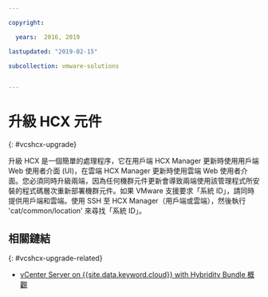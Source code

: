 ```yaml
---

copyright:

  years:  2016, 2019

lastupdated: "2019-02-15"

subcollection: vmware-solutions


---
```


# 升級 HCX 元件
{: #vcshcx-upgrade}

升級 HCX 是一個簡單的處理程序，它在用戶端 HCX Manager 更新時使用用戶端 Web 使用者介面 (UI)，在雲端 HCX Manager 更新時使用雲端 Web 使用者介面。您必須同時升級兩端，因為任何機群元件更新會導致兩端使用該管理程式所安裝的程式碼層次重新部署機群元件。如果 VMware 支援要求「系統 ID」，請同時提供用戶端和雲端。使用 SSH 至 HCX Manager（用戶端或雲端），然後執行 'cat/common/location' 來尋找「系統 ID」。

## 相關鏈結
{: #vcshcx-upgrade-related}

* [vCenter Server on {{site.data.keyword.cloud}} with Hybridity Bundle 概觀](/docs/services/vmwaresolutions/archiref/vcs?topic=vmware-solutions-vcs-hybridity-intro)   
